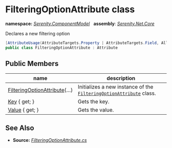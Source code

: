 # FilteringOptionAttribute class
**namespace:** *[Serenity.ComponentModel](../README.md#serenity.componentmodel-namespace)*   **assembly**: *[Serenity.Net.Core](../README.md)*

Declares a new filtering option

```csharp
[AttributeUsage(AttributeTargets.Property | AttributeTargets.Field, AllowMultiple = true)]
public class FilteringOptionAttribute : Attribute
```

## Public Members

| name | description |
| --- | --- |
| [FilteringOptionAttribute](FilteringOptionAttribute/FilteringOptionAttribute.md)(…) | Initializes a new instance of the [`FilteringOptionAttribute`](FilteringOptionAttribute.md) class. |
| [Key](FilteringOptionAttribute/Key.md) { get; } | Gets the key. |
| [Value](FilteringOptionAttribute/Value.md) { get; } | Gets the value. |

## See Also

* **Source:** *[FilteringOptionAttribute.cs](https://github.com/serenity-is/Serenity/blob/master/src/Serenity.Net.Core/ComponentModel/Columns/Filtering/FilteringOptionAttribute.cs)*